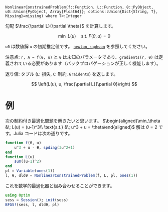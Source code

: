 ```
NonlinearConstrainedProblem(f::Function, L::Function, θ::PyObject, u0::Union{PyObject, Array{Float64}}; options::Union{Dict{String, T}, Missing}=missing) where T<:Integer
```

勾配 $\frac{\partial L}{\partial \theta}$ を計算します。

$$
\min \ L(u) \quad \mathrm{s.t.} \ F(\theta, u) = 0
$$

`u0` は数値解 `u` の初期推定値です。 [`newton_raphson`](@ref) を参照してください。

注意点: `r, A = f(θ, u)` と `θ` は未知のパラメータであり、`gradients(r, θ)` は定義されている必要があります（バックプロパゲーションが正しく機能します）。

返り値: タプル (`L`: 損失, `C`: 制約, `Graidents`) を返します。

$$
\left(L(u), u, \frac{\partial L}{\partial θ}\right)
$$

# 例

次の制約付き最適化問題を解きたいと思います。 $\begin{aligned}\min_\theta &\; L(u) = (u-1)^3\\ \text{s.t.} &\; u^3 + u = \theta\end{aligned}$ 解は $\theta = 2$ です。Julia コードは次の通りです。

```julia
function f(θ, u)
    u^3 + u - θ, spdiag(3u^2+1) 
end
function L(u) 
    sum((u-1)^2)
end
pl = Variable(ones(1))
l, θ, dldθ = NonlinearConstrainedProblem(f, L, pl, ones(1))
```

これを数学的最適化器と組み合わせることができます。

```julia
using Optim 
sess = Session(); init(sess)
BFGS!(sess, l, dldθ, pl) 
```
